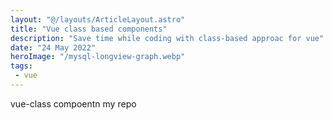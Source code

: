 ```yaml
---
layout: "@/layouts/ArticleLayout.astro"
title: "Vue class based components"
description: "Save time while coding with class-based approac for vue"
date: "24 May 2022"
heroImage: "/mysql-longview-graph.webp"
tags: 
 - vue
---
```


vue-class compoentn my repo
